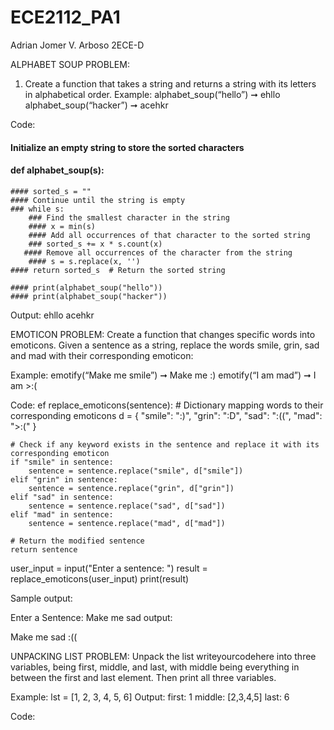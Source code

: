 # ECE2112_PA1

Adrian Jomer V. Arboso
2ECE-D

ALPHABET SOUP PROBLEM:
 1. Create a function that takes a string and returns a string with its letters in alphabetical order.
Example: alphabet_soup(“hello”) ➞ ehllo
alphabet_soup(“hacker”) ➞ acehkr

Code:

 
 #### Initialize an empty string to store the sorted characters
 #### def alphabet_soup(s):
    #### sorted_s = "" 
    #### Continue until the string is empty
    ### while s: 
        ### Find the smallest character in the string
        #### x = min(s) 
        #### Add all occurrences of that character to the sorted string
        ### sorted_s += x * s.count(x)  
       #### Remove all occurrences of the character from the string
        #### s = s.replace(x, '')
    #### return sorted_s  # Return the sorted string
   
    #### print(alphabet_soup("hello"))
    #### print(alphabet_soup("hacker"))

Output:
ehllo
acehkr

EMOTICON PROBLEM: 
Create a function that changes specific words into emoticons. Given a sentence 
as a string, replace the words smile, grin, sad and mad with their corresponding emoticon:

Example:
emotify(“Make me smile”) ➞ Make me :)
emotify(“I am mad”) ➞ I am >:(

Code:
ef replace_emoticons(sentence):
    # Dictionary mapping words to their corresponding emoticons
    d = {
        "smile": ":)", 
        "grin": ":D",
        "sad": ":((",
        "mad": ">:("
    }
    
    # Check if any keyword exists in the sentence and replace it with its corresponding emoticon
    if "smile" in sentence:
        sentence = sentence.replace("smile", d["smile"])
    elif "grin" in sentence:
        sentence = sentence.replace("grin", d["grin"])
    elif "sad" in sentence:
        sentence = sentence.replace("sad", d["sad"])
    elif "mad" in sentence:
        sentence = sentence.replace("mad", d["mad"])
        
    # Return the modified sentence 
    return sentence    
user_input = input("Enter a sentence: ")
result = replace_emoticons(user_input)
print(result) 


Sample output:

Enter a Sentence: Make me sad
output:

Make me sad :((

UNPACKING LIST PROBLEM: 
Unpack the list writeyourcodehere into three variables, being first,
middle, and last, with middle being everything in between the first and last element. Then print all three 
variables.

Example: lst = [1, 2, 3, 4, 5, 6]
Output: first: 1 middle: [2,3,4,5] last: 6

Code:
